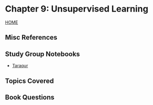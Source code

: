 # Chapter 9: Unsupervised Learning

[HOME](/README.md)

## Misc References

## Study Group Notebooks

- [Taraqur]()

## Topics Covered


## Book Questions

